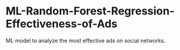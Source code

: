 # ML-Random-Forest-Regression-Effectiveness-of-Ads
ML model to analyze the most effective ads on social networks.
